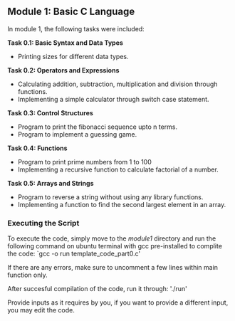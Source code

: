 ## Module 1: Basic C Language

In module 1, the following tasks were included:

**Task 0.1: Basic Syntax and Data Types**
- Printing sizes for different data types.

**Task 0.2: Operators and Expressions**
- Calculating addition, subtraction, multiplication and division through functions.
- Implementing a simple calculator through switch case statement.

**Task 0.3: Control Structures**
- Program to print the fibonacci sequence upto n terms.
- Program to implement a guessing game. 

**Task 0.4: Functions**
- Program to print prime numbers from 1 to 100
- Implementing a recursive function to calculate factorial of a number.

**Task 0.5: Arrays and Strings**
- Program to reverse a string without using any library functions.
- Implementing a function to find the second largest element in an array.

### Executing the Script
To execute the code, simply move to the *module1* directory and run the following command on ubuntu terminal with gcc pre-installed to complite the code:
`gcc -o run template_code_part0.c'

If there are any errors, make sure to uncomment a few lines within main function only.

After succesful compilation of the code, run it through:
'./run'

Provide inputs as it requires by you, if you want to provide a different input, you may edit the code.